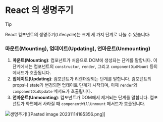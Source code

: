 # React 의 생명주기

> [!tip] 
> React 컴포넌트의 생명주기(Lifecycle)는 크게 세 가지 단계로 나눌 수 있습니다:

### 마운트(Mounting), 업데이트(Updating), 언마운트(Unmounting)

1. **마운트(Mounting)**: 컴포넌트가 처음으로 DOM에 생성되는 단계를 말합니다. 이 단계에서는 컴포넌트의 `constructor`, `render`, 그리고 `componentDidMount` 등의 메서드가 호출됩니다.
2. **업데이트(Updating)**: 컴포넌트가 리렌더링되는 단계를 말합니다. 컴포넌트의 props나 state가 변경되면 업데이트 단계가 시작되며, 이때 `render`와 `componentDidUpdate` 메서드가 호출됩니다.
3. **언마운트(Unmounting)**: 컴포넌트가 DOM에서 제거되는 단계를 말합니다. 컴포넌트가 화면에서 사라질 때 `componentWillUnmount` 메서드가 호출됩니다.

![생명주기]()![[Pasted image 20231114185356.png]]